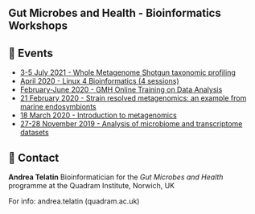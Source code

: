 ## Gut Microbes and Health - Bioinformatics Workshops


## :calendar: Events
 * [3-5 July 2021 - Whole Metagenome Shotgun taxonomic profiling](https://telatin.github.io/microbiome-bioinformatics/CLIMB-Metagenomics/)
 * [April 2020 - Linux 4 Bioinformatics (4 sessions)](https://github.com/telatin/learn_bash)
 * [February-June 2020 - GMH Online Training on Data Analysis](2020-PhD-NRP-DTP.md)
 * [21 February 2020 - Strain resolved metagenomics: an example from marine endosymbionts](https://twitter.com/telatin/status/1230810076807598091)
 * [18 March 2020 - Introduction to metagenomics](2020-03-18-Metagenomics.md)
 * [27-28 November 2019 - Analysis of microbiome and transcriptome datasets](28-11_Workshop.md)

 

## :e-mail: Contact

**Andrea Telatin**  Bioinformatician  for the _Gut Microbes and Health_ programme at the Quadram Institute, Norwich, UK

For info: andrea.telatin (quadram.ac.uk)
 
